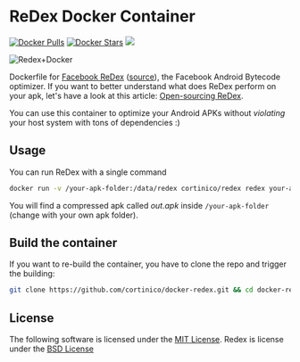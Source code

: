 # ReDex Docker Container 
[![Docker Pulls](https://img.shields.io/docker/pulls/cortinico/redex.svg)](https://hub.docker.com/r/cortinico/redex/) [![Docker Stars](https://img.shields.io/docker/stars/cortinico/redex.svg)](https://hub.docker.com/r/cortinico/redex/) 
[![](https://images.microbadger.com/badges/image/cortinico/redex.svg)](https://microbadger.com/images/cortinico/redex "Get your own image badge on microbadger.com")

![Redex+Docker](http://i.imgur.com/5CnDpdA.png)

Dockerfile for [Facebook ReDex](http://fbredex.com/) ([source](https://github.com/facebook/redex)), the Facebook Android Bytecode optimizer. If you want to better understand what does ReDex perform on your apk, let's have a look at this article: [Open-sourcing ReDex](https://code.facebook.com/posts/998080480282805/open-sourcing-redex-making-android-apps-smaller-and-faster/).

You can use this container to optimize your Android APKs without _violating_ your host system with tons of dependencies :)

## Usage

You can run ReDex with a single command
```bash
docker run -v /your-apk-folder:/data/redex cortinico/redex redex your-apk.apk -o out.apk
```
You will find a compressed apk called *out.apk* inside `/your-apk-folder` (change with your own apk folder).

## Build the container

If you want to re-build the container, you have to clone the repo and trigger the building:
```bash
git clone https://github.com/cortinico/docker-redex.git && cd docker-redex && docker build .
```

## License

The following software is licensed under the [MIT License](https://raw.githubusercontent.com/cortinico/docker-redex/master/LICENSE). Redex is license under the [BSD License](https://raw.githubusercontent.com/facebook/redex/master/LICENSE)
